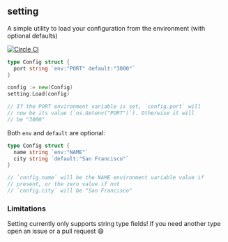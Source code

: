 ## setting

A simple utility to load your configuration from the environment (with optional defaults)

[![Circle CI](https://circleci.com/gh/ryanlower/setting.svg?style=svg)](https://circleci.com/gh/ryanlower/setting)

```go
type Config struct {
  port string `env:"PORT" default:"3000"`
}

config := new(Config)
setting.Load(config)

// If the PORT environment variable is set, `config.port` will
// now be its value (`os.Getenv("PORT")`). Otherwise it will
// be "3000"
```

Both `env` and `default` are optional:
```go
type Config struct {
  name string `env:"NAME"`
  city string `default:"San Francisco"`
}

// `config.name` will be the NAME environment variable value if
// present, or the zero value if not
// `config.city` will be "San Francisco"
```

### Limitations
Setting currently only supports string type fields! If you need another type open an issue or a pull request :smile:
